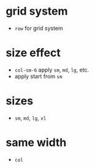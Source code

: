 # grid system

- `row` for grid system

# size effect

- `col-sm-6` apply `sm`, `md`, `lg`, etc.
- apply start from `sm`

# sizes

- `sm`, `md`, `lg`, `xl`

# same width

- `col`
